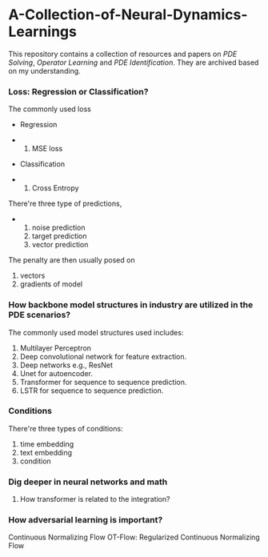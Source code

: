 # A-Collection-of-Neural-Dynamics-Learnings
This repository contains a collection of resources and papers on *PDE Solving*, *Operator Learning* and *PDE Identification*. They are archived based on my understanding. 

### Loss: Regression or Classification?
The commonly used loss 
- Regression
- 1. MSE loss
 
- Classification
- 1. Cross Entropy
 
There're three type of predictions,
- 1. noise prediction
  2. target prediction
  3. vector prediction

The penalty are then usually posed on
1. vectors
2. gradients of model
 

### How backbone model structures in industry are utilized in the PDE scenarios?
The commonly used model structures used includes:
1. Multilayer Perceptron
2. Deep convolutional network for feature extraction.
3. Deep networks e.g., ResNet
4. Unet for autoencoder.
5. Transformer for sequence to sequence prediction.
6. LSTR for sequence to sequence prediction.

### Conditions
There're three types of conditions:
1. time embedding
2. text embedding
3. condition 

### Dig deeper in neural networks and math
1. How transformer is related to the integration? 

### How adversarial learning is important?

Continuous Normalizing Flow
OT-Flow: Regularized Continuous Normalizing Flow 
